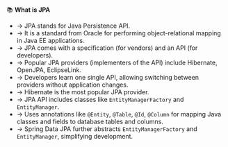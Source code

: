 📚 **What is JPA**
- → JPA stands for Java Persistence API.
- → It is a standard from Oracle for performing object-relational mapping in Java EE applications.
- → JPA comes with a specification (for vendors) and an API (for developers).
- → Popular JPA providers (implementers of the API) include Hibernate, OpenJPA, EclipseLink.
- → Developers learn one single API, allowing switching between providers without application changes.
- → Hibernate is the most popular JPA provider.
- → JPA API includes classes like `EntityManagerFactory` and `EntityManager`.
- → Uses annotations like `@Entity`, `@Table`, `@Id`, `@Column` for mapping Java classes and fields to database tables and columns.
- → Spring Data JPA further abstracts `EntityManagerFactory` and `EntityManager`, simplifying development.